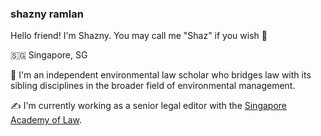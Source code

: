 ### shazny ramlan

Hello friend! I'm Shazny. You may call me "Shaz" if you wish 👋

🇸🇬 Singapore, SG 

🌳 I'm an independent environmental law scholar who bridges law with its sibling disciplines in the broader field of environmental management.

✍️ I'm currently working as a senior legal editor with the [Singapore Academy of Law](https://www.sal.org.sg/).
